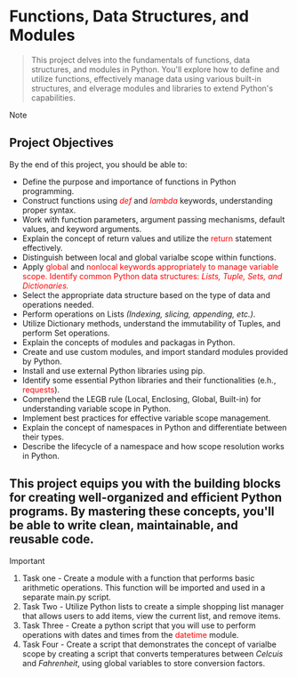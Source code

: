 # Functions, Data Structures, and Modules

> This project delves into the fundamentals of functions, data structures, and modules in Python. You'll explore how to define and utilize functions, effectively manage data using various built-in structures, and elverage modules and libraries to extend Python's capabilities.

> [!NOTE]
> ## **Project Objectives**
> By the end of this project, you should be able to:
> - Define the purpose and importance of functions in Python programming.
> - Construct functions using <span style="color:red">*def*</span> and <span style="color:red">*lambda*</span> keywords, understanding proper syntax.
> - Work with function parameters, argument passing mechanisms, default values, and keyword arguments.
> - Explain the concept of return values and utilize the <span style="color:red">return</span> statement effectively.
> - Distinguish between local and global varialbe scope within functions.
> - Apply <span style="color:red">global</span> and <span style="color:red">nonlocal<span> keywords appropriately to manage variable scope.
> Identify common Python data structures: *Lists, Tuple, Sets, and Dictionaries.*
> - Select the appropriate data structure based on the type of data and operations needed.
> - Perform operations on Lists *(Indexing, slicing, appending, etc.)*.
> - Utilize Dictionary methods, understand the immutability of Tuples, and perform Set operations.
> - Explain the concepts of modules and packagas in Python.
> - Create and use custom modules, and import standard modules provided by Python.
> - Install and use external Python libraries using pip.
> - Identify some essential Python libraries and their functionalities (e.h., <span style="color:red">requests</span>).
> - Comprehend the LEGB rule (Local, Enclosing, Global, Built-in) for understanding variable scope in Python.
> - Implement best practices for effective variable scope management.
> - Explain the concept of namespaces in Python and differentiate between their types.
> - Describe the lifecycle of a namespace and how scope resolution works in Python.

## This project equips you with the building blocks for creating well-organized and efficient Python programs. By mastering these concepts, you'll be able to write clean, maintainable, and reusable code.

> [!IMPORTANT]
> 1. Task one - Create a module with a function that performs basic arithmetic operations. This function will be imported and used in a separate main.py script.
> 2. Task Two - Utilize Python lists to create a simple shopping list manager that allows users to add items, view the current list, and remove items.
> 3. Task Three - Create a python script that you will use to perform operations with dates and times from the <span style="color:red">datetime</span> module.
> 4. Task Four - Create a script that demonstrates the concept of varialbe scope by creating a script that converts temperatures between *Celcuis* and *Fahrenheit*, using global variables to store conversion factors.
